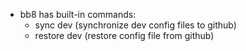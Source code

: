 * bb8 has built-in commands:
    * sync dev (synchronize dev config files to github)
    * restore dev (restore config file from github)
